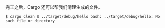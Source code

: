 完工之后，Cargo 还可以帮我们清理生成的文件。
```
$ cargo clean $ ../target/debug/hello bash: ../target/debug/hello: No such file or directory
```

